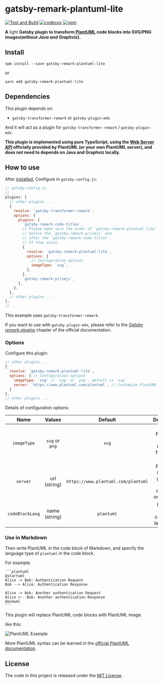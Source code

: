 # gatsby-remark-plantuml-lite

[![Test and Build](https://github.com/Mogeko/gatsby-remark-plantuml-lite/workflows/Test%20and%20Build/badge.svg)](https://github.com/Mogeko/gatsby-remark-plantuml-lite/actions?query=workflow%3A%22Test+and+Build%22)
[![codecov](https://codecov.io/gh/Mogeko/gatsby-remark-plantuml-lite/branch/master/graph/badge.svg)](https://codecov.io/gh/Mogeko/gatsby-remark-plantuml-lite)
[![npm](https://img.shields.io/npm/v/gatsby-remark-plantuml-lite?logo=npm)](https://www.npmjs.com/package/gatsby-remark-plantuml-lite)

**A** light **Gatsby plugin to transform [PlantUML][plantuml_home] code blocks into SVG/PNG images(_without Java and Graphviz_).**

## Install

```
npm install --save gatsby-remark-plantuml-lite
```

or

```
yarn add gatsby-remark-plantuml-lite
```

## Dependencies

This plugin depends on:

- `gatsby-transformer-remark` or `gatsby-plugin-mdx`

And it will act as a plugin for `gatsby-transformer-remark` / `gatsby-plugin-mdx`.

**This plugin is implemented using pure TypeScript, using the [Web Server API][plantuml_server] officially provided by PlantUML (or your own PlantUML server), and does not need to depends on Java and Graphviz locally.**

## How to use

After [installed](#install), Configure in `gatsby-config.js`:

```javascript
// gatsby-config.js
// ...
plugins: [
  // other plugins ...
  {
    resolve: `gatsby-transformer-remark`,
    options: {
      plugins: [
        `gatsby-remark-code-titles`,
        // Please make sure the order of `gatsby-remark-plantuml-lite`
        // before the `gatsby-remark-prismjs` and
        // after the `gatsby-remark-code-titles`.
        // If they exist.
        {
          resolve: `gatsby-remark-plantuml-lite`,
          options: {
            // Configuration options
            imageType: `svg`,
          },
        },
        `gatsby-remark-prismjs`,
      ],
    },
  },
  // other plugins ...
];
// ...
```

This example uses `gatsby-transformer-remark`.

If you want to use with `gatsby-plugin-mdx`, please refer to the [_Gatsby remark plugins_][mdx_gatsby_remark_plugins] chapter of the official documentation.

### Options

Configure this plugin:

```javascript
// other plugins ...
{
  resolve: `gatsby-remark-plantuml-lite`,
  options: { // Configuration options
    imageType: `svg` // `svg` or `png`, default is `svg`
    server: `https://www.plantuml.com/plantuml`, // Customize PlantUML server
  }
},
// other plugins ...
```

Details of configuration options:

|      Name       |     Values     |               Default               |                     Description                      |
| :-------------: | :------------: | :---------------------------------: | :--------------------------------------------------: |
|   `imageType`   | `svg` or `png` |                `svg`                |   Type of PlantUML image returned from Web Server.   |
|    `server`     |  url (string)  | `https://www.plantuml.com/plantuml` | PlantUML server to generate UML diagrams on-the-fly. |
| `codeBlockLang` | name (string)  |             `plantuml`              |           Name of the codeblock languange.           |

### Use in Markdown

Then write PlantUML in the code block of Markdown, and specify the language type of `plantuml` in the code block.

For example:

````
```plantuml
@startuml
Alice -> Bob: Authentication Request
Bob --> Alice: Authentication Response

Alice -> Bob: Another authentication Request
Alice <-- Bob: Another authentication Response
@enduml
```
````

This plugin will replace PlantUML code blocks with PlantUML image.

like this:

![PlantUML Example][plantuml_example]

More PlantUML syntax can be learned in the [official PlantUML documentation](plantuml_home).

## License

The code in this project is released under the [MIT License][license].

[plantuml_home]: https://plantuml.com
[plantuml_server]: http://www.plantuml.com/plantuml/uml/SyfFKj2rKt3CoKnELR1Io4ZDoSa70000
[plantuml_example]: https://www.plantuml.com/plantuml/svg/SoWkIImgAStDuNBCoKnELT2rKt3AJx9IS2mjoKZDAybCJYp9pCzJ24ejB4qjBk42oYde0jM05MDHLLoGdrUSoeLkM5u-K5sHGY9MGw6ARNHryQb66EwGcfS2T300
[mdx_gatsby_remark_plugins]: https://www.gatsbyjs.com/docs/mdx/plugins/#gatsby-remark-plugins
[license]: https://github.com/Mogeko/gatsby-remark-plantuml-lite/blob/master/LICENSE
